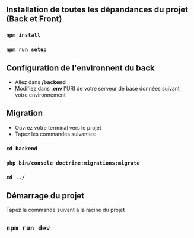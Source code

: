## Installation de toutes les dépandances du projet (Back et Front)

### `npm install`

### `npm run setup`

## Configuration de l'environnent du back

- Allez dans **/backend**
- Modifiez dans **.env** l'URI de votre serveur de base données suivant votre environnement

## Migration

- Ouvrez votre terminal vers le projet
- Tapez les commandes suivantes:

### `cd backend`

### `php bin/console doctrine:migrations:migrate`

### `cd ../`

## Démarrage du projet

Tapez la commande suivant à la racine du projet

## `npm run dev`
